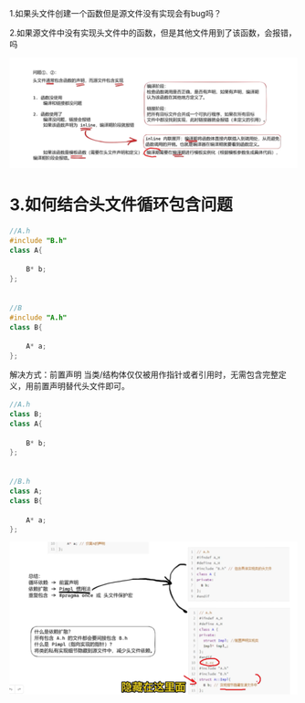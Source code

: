 1.如果头文件创建一个函数但是源文件没有实现会有bug吗？

2.如果源文件中没有实现头文件中的函数，但是其他文件用到了该函数，会报错，吗

![alt text](image-1.png)
# 3.如何结合头文件循环包含问题

```C++
//A.h
#include "B.h"
class A{

    B* b;
};


//B
#include "A.h"
class B{

    A* a;
};
```
解决方式：前置声明
当类/结构体仅仅被用作指针或者引用时，无需包含完整定义，用前置声明替代头文件即可。


```C++
//A.h
class B;
class A{

    B* b;
};


//B.h
class A;
class B{

    A* a;
};
```
![alt text](image-2.png)